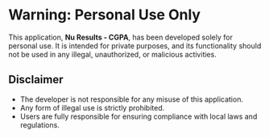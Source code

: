 
# Warning: Personal Use Only

This application, **Nu Results - CGPA**, has been developed solely for personal use. It is intended for private purposes, and its functionality should not be used in any illegal, unauthorized, or malicious activities.

## Disclaimer

- The developer is not responsible for any misuse of this application.
- Any form of illegal use is strictly prohibited.
- Users are fully responsible for ensuring compliance with local laws and regulations.
